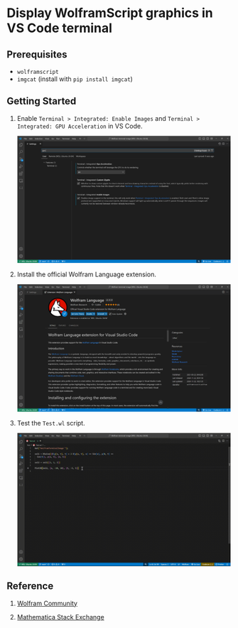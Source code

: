 # Display WolframScript graphics in VS Code terminal

## Prerequisites
- `wolframscript`
- `imgcat` (install with `pip install imgcat`)

## Getting Started
1. Enable `Terminal > Integrated: Enable Images` and `Terminal > Integrated: GPU Acceleration` in VS Code. 
   
   ![vscode-terminal-enable-images](Images/vscode-terminal-enable-images.png)

2. Install the official Wolfram Language extension.

   ![vscode-official-wolfram-extension](Images/vscode-official-wolfram-extension.png)

3. Test the `Test.wl` script.

   ![wolfram-test](Images/wolfram-test.gif)

## Reference
1. [Wolfram Community](https://community.wolfram.com/groups/-/m/t/2864001)
   
2. [Mathematica Stack Exchange](https://mathematica.stackexchange.com/questions/258273/how-to-set-up-a-plot-viewer-for-wolfram-engine)